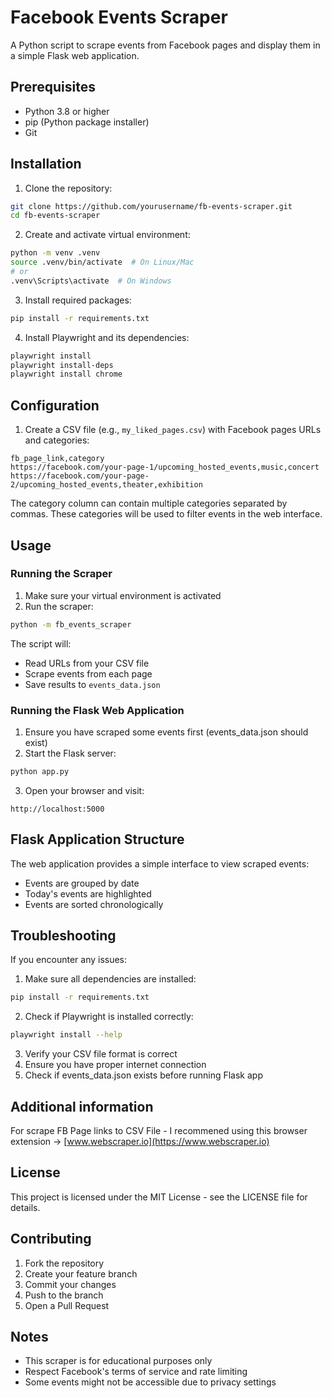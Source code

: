 # Facebook Events Scraper

A Python script to scrape events from Facebook pages and display them in a simple Flask web application.

## Prerequisites

- Python 3.8 or higher
- pip (Python package installer)
- Git

## Installation

1. Clone the repository:
```bash
git clone https://github.com/yourusername/fb-events-scraper.git
cd fb-events-scraper
```

2. Create and activate virtual environment:
```bash
python -m venv .venv
source .venv/bin/activate  # On Linux/Mac
# or
.venv\Scripts\activate  # On Windows
```

3. Install required packages:
```bash
pip install -r requirements.txt
```

4. Install Playwright and its dependencies:
```bash
playwright install
playwright install-deps
playwright install chrome
```

## Configuration

1. Create a CSV file (e.g., `my_liked_pages.csv`) with Facebook pages URLs and categories:
```csv
fb_page_link,category
https://facebook.com/your-page-1/upcoming_hosted_events,music,concert
https://facebook.com/your-page-2/upcoming_hosted_events,theater,exhibition
```

The category column can contain multiple categories separated by commas. These categories will be used to filter events in the web interface.

## Usage

### Running the Scraper

1. Make sure your virtual environment is activated
2. Run the scraper:
```bash
python -m fb_events_scraper
```

The script will:
- Read URLs from your CSV file
- Scrape events from each page
- Save results to `events_data.json`

### Running the Flask Web Application

1. Ensure you have scraped some events first (events_data.json should exist)
2. Start the Flask server:
```bash
python app.py
```
3. Open your browser and visit:
```
http://localhost:5000
```

## Flask Application Structure

The web application provides a simple interface to view scraped events:
- Events are grouped by date
- Today's events are highlighted
- Events are sorted chronologically

## Troubleshooting

If you encounter any issues:

1. Make sure all dependencies are installed:
```bash
pip install -r requirements.txt
```

2. Check if Playwright is installed correctly:
```bash
playwright install --help
```

3. Verify your CSV file format is correct
4. Ensure you have proper internet connection
5. Check if events_data.json exists before running Flask app

## Additional information
For scrape FB Page links to CSV File - I recommened using this browser extension -> [www.webscraper.io](https://www.webscraper.io)

## License

This project is licensed under the MIT License - see the LICENSE file for details.

## Contributing

1. Fork the repository
2. Create your feature branch
3. Commit your changes
4. Push to the branch
5. Open a Pull Request

## Notes

- This scraper is for educational purposes only
- Respect Facebook's terms of service and rate limiting
- Some events might not be accessible due to privacy settings
